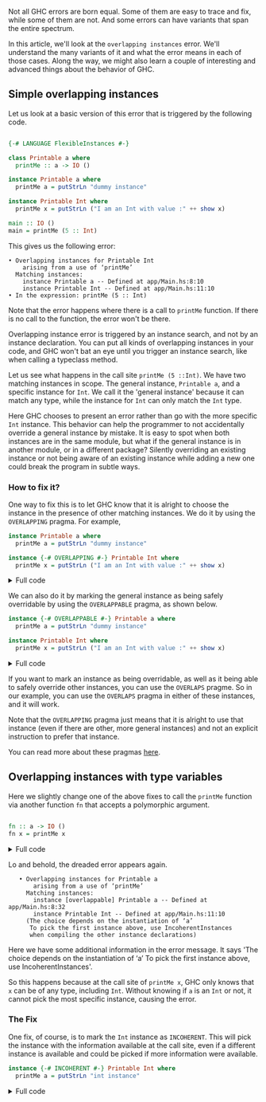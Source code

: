 Not all GHC errors are born equal. Some of them are easy to trace and fix,
while some of them are not. And some errors can have variants that span the entire spectrum.

In this article, we'll look at the `overlapping instances` error. We'll understand the many variants of it and what the error means in each of those cases. Along the way, we might also learn
a couple of interesting and advanced things about the behavior of GHC.

## Simple overlapping instances

Let us look at a basic version of this error that is triggered by the following code.

```hs

{-# LANGUAGE FlexibleInstances #-}

class Printable a where
  printMe :: a -> IO ()

instance Printable a where
  printMe a = putStrLn "dummy instance"

instance Printable Int where
  printMe x = putStrLn ("I am an Int with value :" ++ show x)

main :: IO ()
main = printMe (5 :: Int)
```

This gives us the following error:

```
• Overlapping instances for Printable Int
    arising from a use of ‘printMe’
  Matching instances:
    instance Printable a -- Defined at app/Main.hs:8:10
    instance Printable Int -- Defined at app/Main.hs:11:10
• In the expression: printMe (5 :: Int)
```

Note that the error happens where there is a call to `printMe` function. If
there is no call to the function, the error won't be there.

Overlapping instance error is triggered by an instance search, and not by an
instance declaration. You can put all kinds of overlapping instances in your
code, and GHC won't bat an eye until you trigger an instance search, like
when calling a typeclass method.

Let us see what happens in the call site `printMe (5 ::Int)`.  We have two
matching instances in scope. The general instance, `Printable a`, and a
specific instance for `Int`. We call it the 'general instance' because it can
match any type, while the instance for `Int` can only match the `Int` type.

Here GHC chooses to present an error rather than go with the more specific `Int`
instance. This behavior can help the programmer to not accidentally override a
general instance by mistake. It is easy to spot when both instances are in the same
module, but what if the general instance is in another module, or in a
different package? Silently overriding an existing instance or not being
aware of an existing instance while adding a new one could break the program in subtle ways.

### How to fix it?

One way to fix this is to let GHC know that it is alright to choose the
instance in the presence of other matching instances. We do it by using the
`OVERLAPPING` pragma. For example,


```hs
instance Printable a where
  printMe a = putStrLn "dummy instance"

instance {-# OVERLAPPING #-} Printable Int where
  printMe x = putStrLn ("I am an Int with value :" ++ show x)
```

<details>
  <summary>
    Full code
  </summary>

```hs
  {-# LANGUAGE FlexibleInstances #-}

  class Printable a where
    printMe :: a -> IO ()

  instance Printable a where
    printMe a = putStrLn "dummy instance"

  instance {-# OVERLAPPING #-} Printable Int where
    printMe x = putStrLn ("I am an Int with value :" ++ show x)

  main :: IO ()
  main = printMe (5 :: Int)
```
</details>


We can also do it by marking the general instance as being safely overridable
by using the `OVERLAPPABLE` pragma, as shown below.

```hs
instance {-# OVERLAPPABLE #-} Printable a where
  printMe a = putStrLn "dummy instance"

instance Printable Int where
  printMe x = putStrLn ("I am an Int with value :" ++ show x)
```

<details>
  <summary>
    Full code
  </summary>

```hs
  {-# LANGUAGE FlexibleInstances #-}

  class Printable a where
    printMe :: a -> IO ()

  instance {-# OVERLAPPABLE #-} Printable a where
    printMe a = putStrLn "dummy instance"

  instance Printable Int where
    printMe x = putStrLn ("I am an Int with value :" ++ show x)

  main :: IO ()
  main = printMe (5 :: Int)
```
</details>

If you want to mark an instance as being overridable, as well as it being able
to safely override other instances, you can use the `OVERLAPS` pragme. So in
our example, you can use the `OVERLAPS` pragma in either of these instances, and
it will work.

Note that the `OVERLAPPING` pragma just means that it is alright to use that
instance (even if there are other, more general instances) and not an explicit
instruction to prefer that instance.

You can read more about these pragmas [here](https://ghc.gitlab.haskell.org/ghc/doc/users_guide/exts/pragmas.html#overlapping-overlappable-overlaps-and-incoherent-pragmas).

## Overlapping instances with type variables

Here we slightly change one of the above fixes to call the `printMe` function
via another function `fn` that accepts a polymorphic argument.

```hs

fn :: a -> IO ()
fn x = printMe x
```

<details>
  <summary>
    Full code
  </summary>


```hs
{-# LANGUAGE FlexibleInstances    #-}

class Printable a where
  printMe :: a -> IO ()

instance Printable a where
  printMe a = putStrLn "general instance"

instance {-# OVERLAPPING #-} Printable Int where
  printMe a = putStrLn "int instance"

fn :: a -> IO ()
fn x = printMe x

main :: IO ()
main = fn (5 :: Int)

```
</details>

Lo and behold, the dreaded error appears again.

```
   • Overlapping instances for Printable a
       arising from a use of ‘printMe’
     Matching instances:
       instance [overlappable] Printable a -- Defined at app/Main.hs:8:32
       instance Printable Int -- Defined at app/Main.hs:11:10
     (The choice depends on the instantiation of ‘a’
      To pick the first instance above, use IncoherentInstances
      when compiling the other instance declarations)
```

Here we have some additional information in the error message. It says
'The choice depends on the instantiation of ‘a’ To pick the first instance
above, use IncoherentInstances'.

So this happens because at the call site of `printMe x`, GHC only knows that `x` can
be of any type, including `Int`. Without knowing if `a` is an `Int` or not,
it cannot pick the most specific instance, causing the error.

### The Fix

One fix, of course, is to mark the `Int` instance as `INCOHERENT`.  This will
pick the instance with the information available at the call site, even if a
different instance is available and could be picked if more information were available.

```hs
instance {-# INCOHERENT #-} Printable Int where
  printMe a = putStrLn "int instance"
```

<details>
<summary>Full code</summary>

```hs

{-# LANGUAGE FlexibleInstances #-}

class Printable a where
  printMe :: a -> IO ()

instance Printable a where
  printMe a = putStrLn "general instance"

instance {-# INCOHERENT #-} Printable Int where
  printMe a = putStrLn "int instance"

main :: IO ()
main = fn (5 :: Int)

fn :: a -> IO ()
fn x = printMe x
```

This works, but we see that `fn` is called with an `Int` argument in the `main`
function. So one can wonder why GHC is not able to figure out that `a` is an
`Int` in this particular call? And they would be right, GHC can, but imagine, if
GHC starts to generate different code for all such polymorphic functions, then
there will be a lot of copies for a single function if it is called with
different types.

The solution to this problem is nothing other than the plain old typeclass
constraints.

So if you add a `Printable a` constraint to `fn`, then the proper instance will
be passed from the call site, as a hidden argument (a typeclass dictionary),
and thus the compiler can get away with only generating a single copy of the
`fn` function.

So that is the proper fix in this situtation. Add a `Printable a` constraint to
`fn`.

```hs
fn :: Printable a => a -> IO ()
fn x = printMe x
```

<details>
<summary>Full code</summary>

```hs

{-# LANGUAGE FlexibleInstances #-}

class Printable a where
  printMe :: a -> IO ()

instance Printable a where
  printMe a = putStrLn "general instance"

instance {-# OVERLAPPING #-} Printable Int where
  printMe a = putStrLn "int instance"

main :: IO ()
main = fn (5 :: Int)

fn :: Printable a => a -> IO ()
fn x = printMe x
```

</details>

The rules followed by the instance resolution algorithm are described
[here](https://ghc.gitlab.haskell.org/ghc/doc/users_guide/exts/instances.html#extension-IncoherentInstances)
and in this specific case, the general instance will get applied because it
ends up being the single 'prime candidate' which gets selected since the
remaining instance is marked as `INCOHERENT`. This means that the program
will print "general instance" if you run it.

## Flip-Flopping overlapping instances

Here we look at a variant of this error that seemingly flip-flops when
attempts are made to fix it. Let us look at a sample.

```hs
{-# LANGUAGE FlexibleInstances #-}

import Data.Typeable

class Printable a where
  printMe :: a -> IO ()

instance Printable a where
  printMe _ = putStrLn "General instance"

instance Functor f => Printable (f a) where
  printMe _ = putStrLn "Instance for a Functor"

newtype MyType a = MyType a

main :: IO ()
main = printMe (MyType 5)

```

As expected, we get the overlapping instances error.

```
• Overlapping instances for Printable (MyType Char)
    arising from a use of ‘printMe’
  Matching instances:
    instance Printable a -- Defined at app/Main.hs:10:10
    instance Functor f => Printable (f a)
      -- Defined at app/Main.hs:13:10
```

Since we saw a similar error in the last example and fixed it by
removing one of the instances, it might appear that same could work here as well.

And it also kind of makes sense. Since GHC is confused by two eligible
instances, in all probability, removing one of them should fix it, right?

So we try by removing the instance for `Printable a`.

<details>
  <summary>Show changed code</summary>

```hs
{-# LANGUAGE FlexibleInstances #-}

import Data.Typeable

class Printable a where
  printMe :: a -> IO ()

instance Functor f => Printable (f a) where
  printMe _ = putStrLn "Instance for a Functor"

newtype MyType a = MyType a

main :: IO ()
main = printMe (MyType 'c')
```
</details>

And when we re-compile, we get...

```
• No instance for (Functor MyType) arising from a use of ‘printMe’
• In the expression: printMe (MyType 'c')
  In an equation for ‘main’: main = printMe (MyType 'c')
```

To our great surprise, we find that removing one instance from the two eligible
instances seem to have made GHC reject the remaining instance as well!

But actually, if you actually bothered to look at the error, removing one
instance made GHC proceed with the remaining instance, but only a bit further.
Also the error that results is not an overlapping instance error.

So anyway, we end up in the situation where GHC flip-flops between these two errors.

It shows that it might not be a good idea to blindly remove instances when you
come across overlapping instance errors. It is better to carefully examine the
actual cause of the issue, keeping in mind the algorithm GHC follows to resolve
instances.

Let us walk through this algorithm and see why the first error happens.

So the very first step is:

    Find all instances $ I $ that match the target constraint; that is, the target
    constraint is a substitution instance of $ I $. These instance declarations are the
    candidates.

Our target constraint here is `MyType Char`, and both the instances for `Printable a`
and `Printable (f a)` match.

The next step says:

```
If no candidates remain, the search fails.
```

Since we have two instances that match, we can continue to the next step, which says,

    Eliminate any candidate $ IX $ for which there is another candidate $ IY $ such that
    both of the following hold: $ IY $ is strictly more specific than $ IX $. That is, $ IY $
    is a substitution instance of $ IX $ but not vice versa. Either $ IX $ is overlappable,
    or $ IY $ is overlapping. (This “either/or” design, rather than a “both/and”
    design, allow a client to deliberately override an instance from a library
    without requiring a change to the library.)

We have two candidates, `Printable a` and `Printable (f a)`. Let us process
`Printable a` first. The rule says to check if there is another candidate $ IY $
such that $ IY $ is a substitution instance of $ IX $. Here `f a` is a
substituation instance for `a`, because if something can accept `a`, it can accept
`f a` as well, but not the other way around. So it fits, and the next part of the rule
says that either `Printable a` is overlappable, or `Printable (f a)` should
be overlapping. And since this is not the case, we cannot eliminate `Printable a`.

The next one is `Printable (f a)`, and we cannot eliminate it since the other
instance `a` is not a substitution instance of `f a`. If something is expecting `f a`
you cannot give `a` to it. Or in other words, `a` is not more specific than `f a`, but
instead, it is more general.

So after this rule, both instances remain, and the next rule says:

```
If all the remaining candidates are incoherent, the search succeeds, returning an arbitrary surviving candidate.
```

None of our instances are marked with the `{-# INCOHERENT #-}` pragma, so we proceed to the next rule.

```
If more than one non-incoherent candidate remains, the search fails.
```

Considering that we have two such instances now, the lookup fails here.

Let us try adding an `OVERLAPPING` pragma to the instance for `f a`.

```
instance {-# OVERLAPPING #-} Functor f => Printable (f a) where
  printMe _ = putStrLn "Instance for a Functor"
```

And now we get the error:

```
• No instance for (Functor MyType) arising from a use of ‘printMe’
• In the expression: printMe (MyType 'c')
  In an equation for ‘main’: main = printMe (MyType 'c')
```

We can see that adding `OVERLAPPING` pragma enabled the elimination of the
instance for `Printable a` at step 3. But the remaining instance `Functor f => Printable (f a)`
failed to work, but this failure happens at a later phase: when constraints are matched and
after GHC has picked an instance. This is why we get a `No instance for Functor MyType`
error instead of an overlapping instance error.

Here we come across a crucial aspect of instance resolution: the algorithm
works in two distinct steps and it never backtracks.

In the first step, it does not look at constraints at all, only instance heads.

So instead of:


```
instance Printable a
instance Functor f => Printable (f a)
```

It sees:

```
instance Printable a
instance ... => Printable (f a)
```

And it has to pick an instance for the next step on this information alone.
In the next step, constraints are matched.

In this example, when the algorithm failed during matching the constraints, if
it could backtrack, it could have picked the instance for `Printable a`, which
was eliminated at a later stage, in favor of the failed instance for `f a`. But
instead, the algorithm just fails.

### How to fix it?

We can either remove the instance for `f a`, which makes the algorithm pick the
instance for `Printable a`. Or else we can add a Functor instance for `MyType a`
if it makes sense.

## Poly-kinded overlapping instances

This is a verison of overlapping instances error that only happens with
`PolyKinds` language extension and automatic kind inference that comes with it.

To demonstrate this, we unfortunately need a bit more elaborate setup, and
frankly, this example is a bit contrived. Anyway, so we have this code below
which triggers our beloved error:

```hs
{-# LANGUAGE DataKinds              #-}
{-# LANGUAGE FlexibleInstances      #-}
{-# LANGUAGE FunctionalDependencies #-}
{-# LANGUAGE KindSignatures         #-}
{-# LANGUAGE MultiParamTypeClasses  #-}
{-# LANGUAGE PolyKinds              #-}
{-# LANGUAGE RankNTypes             #-}
{-# LANGUAGE UndecidableInstances   #-}

import Data.Proxy
import GHC.TypeLits

class Printable n a where
  printMe :: Proxy n -> a -> IO ()

class SomeNameClass (n :: Symbol) a where

instance SomeNameClass n (Maybe Char) where

instance Printable n a where
  printMe p a = putStrLn "General instance"

instance {-# OVERLAPPING #-} SomeNameClass n (Maybe a) => Printable n (Maybe a) where
  printMe p a = putStrLn "Specific instance"

fn :: Proxy n -> Maybe Char -> IO ()
fn p a = printMe p a

main :: IO ()
main = fn Proxy (Just 'c')
```

As you can see, apart from enabling a bunch of language extensions, we have
added a `Proxy` argument to the `printMe` method. It serves no other purpose
other than to trigger and demonstrate the error.

Here we have these two instances,

```hs
instance Printable n a where
  printMe p a = putStrLn "General instance"

instance {-# OVERLAPPING #-} SomeNameClass n (Maybe a) => Printable n (Maybe a) where
  printMe p a = putStrLn "Specific instance"
```

And as per what we have seen already, the second instance should be
selected in the call to `printMe p (Just 'c')` because it has the `OVERLAPPING`
pragma and it appears to be the more specific instance.

But nevertheless, here is the error:

```
||     • Overlapping instances for Printable n (Maybe Char)
||         arising from a use of ‘printMe’
||       Matching instances:
||         instance forall k (n :: k) a. Printable n a
||           -- Defined at app/Main.hs:22:10
||         instance [overlapping] SomeNameClass n (Maybe a) =>
||                                Printable n (Maybe a)
||           -- Defined at app/Main.hs:25:30
||       (The choice depends on the instantiation of ‘k, n’
||        To pick the first instance above, use IncoherentInstances
||        when compiling the other instance declarations)
||     • In the expression: printMe p a
||       In an equation for ‘fn’: fn p a = printMe p a
```

Let us look closer at the second instance – just at the instance heads.

```
instance {-# OVERLAPPING #-} SomeNameClass n (Maybe a) => Printable n (Maybe a) where
```

Here it appears that the kind of `n` can by any kind, but the `PolyKinds`
extension and constraint `SomeNameClass n (Maybe a)` causes the kind inference
system to infer that type `n` must be of kind `Symbol`. And at the call site,
in the `fn` function, we don't know the kind of `n`. If it is of kind `Symbol` then
the second instance should be called, but if it something else, then the first
instance should be called. And this dilemma makes GHC give up and produce the
error.

### How to fix it?

We can see the error disappear once we remove the `SomeNameClass n (Maybe a)`
constraint from the second instance. Alternatively, we can keep the constraint
and kind annotate the proxy from the call site. For example, the following
change to the call site will fix the error and call the first (general) instance.

```hs
fn :: Proxy (n :: *) -> Maybe Char -> IO ()
fn p a = printMe p a
```
And the following will fix it and call the second (specific) instance.

```hs
fn :: Proxy (n :: Symbol) -> Maybe Char -> IO ()
fn p a = printMe p a
```

## Conclusion

Here we saw some commonly occurring instances of the Overlapping Instances error
that GHC seemingly loves to present us now and then. Hopefully, we have learned
a thing or two about how GHC resolves type class instances, which might help us
track down and fix the error properly the next time we come across it.

If you would like to read more of our Haskell articles, be sure to check our [Haskell section](https://serokell.io/blog/haskell) or follow us on [Twitter](https://twitter.com/serokell) or [Dev](https://dev.to/serokell).
